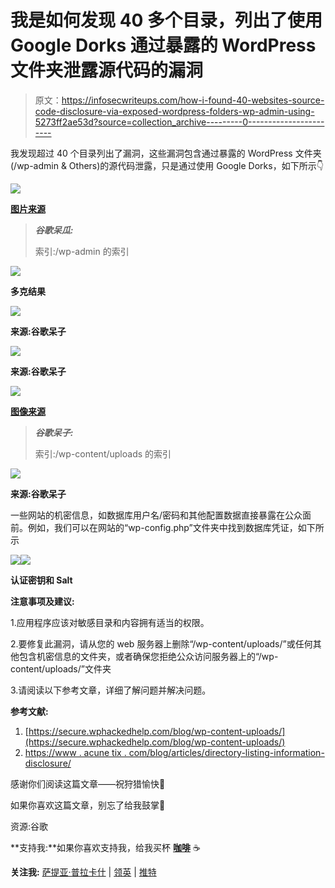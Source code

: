 # 我是如何发现 40 多个目录，列出了使用 Google Dorks 通过暴露的 WordPress 文件夹泄露源代码的漏洞

> 原文：<https://infosecwriteups.com/how-i-found-40-websites-source-code-disclosure-via-exposed-wordpress-folders-wp-admin-using-5273ff2ae53d?source=collection_archive---------0----------------------->

我发现超过 40 个目录列出了漏洞，这些漏洞包含通过暴露的 WordPress 文件夹(/wp-admin & Others)的源代码泄露，只是通过使用 Google Dorks，如下所示👇

![](img/1c5dd5a8530147bc28eb6c13f1c59c9f.png)

[**图片来源**](https://carbon.now.sh/m0OHFchltLrqBhhvOpsG)

> ***谷歌呆瓜:***
> 
> 索引:/wp-admin 的索引

![](img/b29670e089d19b62fe27e72957db5683.png)

**多克结果**

![](img/3675ae0a94cfd46b5a6f77ba6c9cec36.png)

**来源:谷歌呆子**

![](img/228b8450697e1814e84d19f9ebcdfcc4.png)

**来源:谷歌呆子**

![](img/ef4b68f86b96f1771d7a1fe0eb1d3cfc.png)

[**图像来源**](https://carbon.now.sh/jvvtmnjmjjagvYThU5Qi)

> ***谷歌呆子:***
> 
> 索引:/wp-content/uploads 的索引

![](img/5098e5125ba9d154e7851dd9d7b1acd7.png)

**来源:谷歌呆子**

一些网站的机密信息，如数据库用户名/密码和其他配置数据直接暴露在公众面前。例如，我们可以在网站的“wp-config.php”文件夹中找到数据库凭证，如下所示

![](img/f8f40e90c248d1dd68c3cffff1f3e52a.png)![](img/abe28168e0fef63d82ccfbbee03fae68.png)

**认证密钥和 Salt**

**注意事项及建议:**

1.应用程序应该对敏感目录和内容拥有适当的权限。

2.要修复此漏洞，请从您的 web 服务器上删除“/wp-content/uploads/”或任何其他包含机密信息的文件夹，或者确保您拒绝公众访问服务器上的“/wp-content/uploads/”文件夹

3.请阅读以下参考文章，详细了解问题并解决问题。

**参考文献:**

1.  [https://secure.wphackedhelp.com/blog/wp-content-uploads/](https://secure.wphackedhelp.com/blog/wp-content-uploads/)
2.  [https://www . acune tix . com/blog/articles/directory-listing-information-disclosure/](https://www.acunetix.com/blog/articles/directory-listing-information-disclosure/)

感谢你们阅读这篇文章——祝狩猎愉快🐞

如果你喜欢这篇文章，别忘了给我鼓掌👏

资源:谷歌

**支持我:**如果你喜欢支持我，给我买杯 [**咖啡**](https://www.buymeacoffee.com/satyakayala) ☕

**关注我:** [萨提亚·普拉卡什](https://medium.com/u/8f987881b66a?source=post_page-----5273ff2ae53d--------------------------------) | [领英](https://www.linkedin.com/in/0xkayala/) | [推特](https://twitter.com/0xKayala)